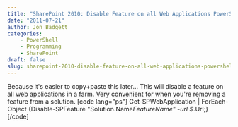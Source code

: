 ```yaml
---
title: "SharePoint 2010: Disable Feature on all Web Applications PowerShell"
date: "2011-07-21"
author: Jon Badgett
categories:
    - PowerShell
    - Programming
    - SharePoint
draft: false
slug: sharepoint-2010-disable-feature-on-all-web-applications-powershell
---
```


Because it's easier to copy+paste this later... This will disable a feature on
all web applications in a farm. Very convenient for when you're removing a
feature from a solution. [code lang="ps"] Get-SPWebApplication | ForEach-Object
{Disable-SPFeature &quot;Solution.Name*FeatureName&quot; -url $*.Url;} [/code]
